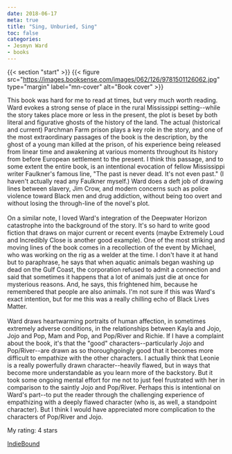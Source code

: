 ```yaml
---
date: 2018-06-17
meta: true
title: "Sing, Unburied, Sing"
toc: false
categories:
- Jesmyn Ward
- books
---
```


{{< section "start" >}}
{{< figure src="https://images.booksense.com/images/062/126/9781501126062.jpg" type="margin" label="mn-cover" alt="Book cover" >}}

This book was hard for me to read at times, but very much worth reading. Ward evokes a strong sense of place in the rural Mississippi setting--while the story takes place more or less in the present, the plot is beset by both literal and figurative ghosts of the history of the land. The actual (historical and current) Parchman Farm prison plays a key role in the story, and one of the most extraordinary passages of the book is the description, by the ghost of a young man killed at the prison, of his experience being released from linear time and awakening at various moments throughout its history from before European settlement to the present. I think this passage, and to some extent the entire book, is an intentional evocation of fellow Mississippi writer Faulkner's famous line, "The past is never dead. It's not even past." (I haven't actually read any Faulkner myself.) Ward does a deft job of drawing lines between slavery, Jim Crow, and modern concerns such as police violence toward Black men and drug addiction, without being too overt and without losing the through-line of the novel's plot.<br /><br />On a similar note, I loved Ward's integration of the Deepwater Horizon catastrophe into the background of the story. It's so hard to write good fiction that draws on major current or recent events (maybe Extremely Loud and Incredibly Close is another good example). One of the most striking and moving lines of the book comes in a recollection of the event by Michael, who was working on the rig as a welder at the time. I don't have it at hand but to paraphrase, he says that when aquatic animals began washing up dead on the Gulf Coast, the corporation refused to admit a connection and said that sometimes it happens that a lot of animals just die at once for mysterious reasons. And, he says, this frightened him, because he remembered that people are also animals. I'm not sure if this was Ward's exact intention, but for me this was a really chilling echo of Black Lives Matter.<br /><br />Ward draws heartwarming portraits of human affection, in sometimes extremely adverse conditions, in the relationships between Kayla and Jojo, Jojo and Pop, Mam and Pop, and Pop/River and Richie. If I have a complaint about the book, it's that the "good" characters--particularly Jojo and Pop/River--are drawn as so thoroughgoingly good that it becomes more difficult to empathize with the other characters. I actually think that Leonie is a really powerfully drawn character--heavily flawed, but in ways that become more understandable as you learn more of the backstory. But it took some ongoing mental effort for me not to just feel frustrated with her in comparison to the saintly Jojo and Pop/River. Perhaps this is intentional on Ward's part--to put the reader through the challenging experience of empathizing with a deeply flawed character (who is, as well, a standpoint character). But I think I would have appreciated more complication to the characters of Pop/River and Jojo.

My rating: 4 stars  

[IndieBound](https://www.indiebound.org/book/9781501126062)
